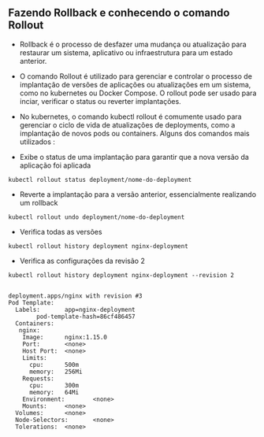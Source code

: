 ## Fazendo Rollback e conhecendo o comando Rollout

* Rollback é o processo de desfazer uma mudança ou atualização para restaurar um sistema, aplicativo ou infraestrutura para um estado anterior.

* O comando Rollout é utilizado para gerenciar e controlar o processo de implantação de versões de aplicações ou atualizações em um sistema, como no 
kubernetes ou Docker Compose. O rollout pode ser usado para inciar, verificar o status ou reverter implantações.
* No kubernetes, o comando kubectl rollout é comumente usado para gerenciar o ciclo de vida de atualizações de deployments, como a implantação de novos
pods ou containers. Alguns dos comandos mais utilizados : 

* Exibe o status de uma implantação para garantir que a nova versão da aplicação foi aplicada
```
kubectl rollout status deployment/nome-do-deployment 
```
* Reverte a implantação para a versão anterior, essencialmente realizando um rollback
```
kubectl rollout undo deployment/nome-do-deployment
```

* Verifica todas as versões
```
kubectl rollout history deployment nginx-deployment
```

* Verifica as configurações da revisão 2
```
kubectl rollout history deployment nginx-deployment --revision 2


deployment.apps/nginx with revision #3
Pod Template:
  Labels:       app=nginx-deployment
        pod-template-hash=86cf486457
  Containers:
   nginx:
    Image:      nginx:1.15.0
    Port:       <none>
    Host Port:  <none>
    Limits:
      cpu:      500m
      memory:   256Mi
    Requests:
      cpu:      300m
      memory:   64Mi
    Environment:        <none>
    Mounts:     <none>
  Volumes:      <none>
  Node-Selectors:       <none>
  Tolerations:  <none>


```
